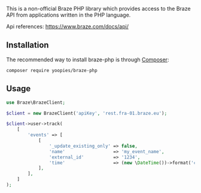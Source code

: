 This is a non-official Braze PHP library which provides access to the Braze API from applications written in the PHP language.

Api references: https://www.braze.com/docs/api/

## Installation

The recommended way to install braze-php is through [Composer](https://getcomposer.org):


```
composer require yoopies/braze-php
```

## Usage

```php
use Braze\BrazeClient;

$client = new BrazeClient('apiKey', 'rest.fra-01.braze.eu');

$client->user->track(
    [
        'events' => [
            [
                '_update_existing_only' => false,
                'name'                  => 'my_event_name',
                'external_id'           => '1234',
                'time'                  => (new \DateTime())->format('c'),
            ],
        ],
    ]
);
```
